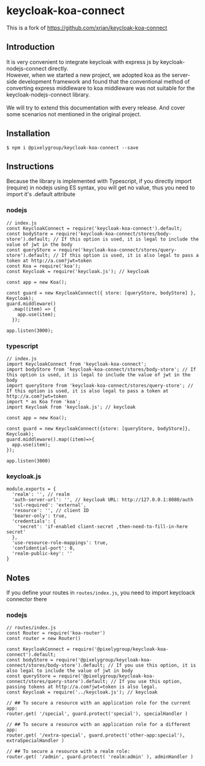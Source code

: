 # keycloak-koa-connect
This is a fork of https://github.com/xrian/keycloak-koa-connect

## Introduction
It is very convenient to integrate keycloak with express js by keycloak-nodejs-connect directly. <br>
However, when we started a new project, we adopted koa as the server-side development framework and found that the conventional method of converting express middleware to koa middleware was not suitable for the keycloak-nodejs-connect library.
<br><br>
We will try to extend this documentation with every release. And cover some scenarios not mentioned in the original project.

## Installation
```
$ npm i @pixelygroup/keycloak-koa-connect --save
```

## Instructions
Because the library is implemented with Typescript, if you directly import (require) in nodejs using ES syntax, you will get no value, thus you need to import it's .default attribute

### nodejs
```
// index.js
const KeycloakConnect = require('keycloak-koa-connect').default;
const bodyStore = require('keycloak-koa-connect/stores/body-store').default; // If this option is used, it is legal to include the value of jwt in the body
const queryStore = require('keycloak-koa-connect/stores/query-store').default; // If this option is used, it is also legal to pass a token at http://a.com?jwt=token
const Koa = require('koa');
const Keycloak = require('keycloak.js'); // keycloak

const app = new Koa();

const guard = new KeycloakConnect({ store: [queryStore, bodyStore] }, Keycloak);
guard.middleware()
  .map((item) => {
    app.use(item);
  });

app.listen(3000);

```

### typescript
```
// index.js
import KeycloakConnect from 'keycloak-koa-connect';
import bodyStore from 'keycloak-koa-connect/stores/body-store'; // If this option is used, it is legal to include the value of jwt in the body
import queryStore from 'keycloak-koa-connect/stores/query-store'; // If this option is used, it is also legal to pass a token at http://a.com?jwt=token
import * as Koa from 'koa';
import Keycloak from 'keycloak.js'; // keycloak

const app = new Koa();

const guard = new KeycloakConnect({store: [queryStore, bodyStore]}, Keycloak);
guard.middleware().map((item)=>{
  app.use(item);
});

app.listen(3000)

```

### keycloak.js
```
module.exports = {
  'realm': '', // realm
  'auth-server-url': '', // keycloak URL: http://127.0.0.1:8080/auth
  'ssl-required': 'external',
  'resource': '', // client ID
  'bearer-only': true,
  'credentials': {
    'secret': 'if-enabled client-secret ,then-need-to-fill-in-here secret'
  },
  'use-resource-role-mappings': true,
  'confidential-port': 0,
  'realm-public-key': ''
}
```

## Notes
If you define your routes in `routes/index.js`, you need to import keycloack connector there

### nodejs
```
// routes/index.js
const Router = require('koa-router')
const router = new Router()

const KeycloakConnect = require('@pixelygroup/keycloak-koa-connect').default;
const bodyStore = require('@pixelygroup/keycloak-koa-connect/stores/body-store').default; // If you use this option, it is also legal to include the value of jwt in body
const queryStore = require('@pixelygroup/keycloak-koa-connect/stores/query-store').default; // If you use this option, passing tokens at http://a.com?jwt=token is also legal.
const Keycloak = require('../keycloak.js'); // keycloak

// ## To secure a resource with an application role for the current app:
router.get( '/special', guard.protect('special'), specialHandler )

// ## To secure a resource with an application role for a different app:
router.get( '/extra-special', guard.protect('other-app:special'), extraSpecialHandler )

// ## To secure a resource with a realm role:
router.get( '/admin', guard.protect( 'realm:admin' ), adminHandler )




```
